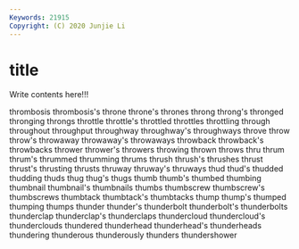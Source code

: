 ```yaml
---
Keywords: 21915
Copyright: (C) 2020 Junjie Li
---
```


# title

Write contents here!!!

thrombosis
thrombosis's 
throne 
throne's 
thrones 
throng 
throng's 
thronged 
thronging 
throngs 
throttle
throttle's 
throttled 
throttles 
throttling 
through 
throughout 
throughput 
throughway 
throughway's 
throughways
throve 
throw 
throw's 
throwaway 
throwaway's 
throwaways 
throwback 
throwback's 
throwbacks 
thrower
thrower's 
throwers 
throwing 
thrown 
throws 
thru 
thrum 
thrum's 
thrummed 
thrumming
thrums 
thrush 
thrush's 
thrushes 
thrust 
thrust's 
thrusting 
thrusts 
thruway 
thruway's
thruways 
thud 
thud's 
thudded 
thudding 
thuds 
thug 
thug's 
thugs 
thumb
thumb's 
thumbed 
thumbing 
thumbnail 
thumbnail's 
thumbnails 
thumbs 
thumbscrew 
thumbscrew's 
thumbscrews
thumbtack 
thumbtack's 
thumbtacks 
thump 
thump's 
thumped 
thumping 
thumps 
thunder 
thunder's
thunderbolt 
thunderbolt's 
thunderbolts 
thunderclap 
thunderclap's 
thunderclaps 
thundercloud 
thundercloud's 
thunderclouds 
thundered
thunderhead 
thunderhead's 
thunderheads 
thundering 
thunderous 
thunderously 
thunders 
thundershower 
